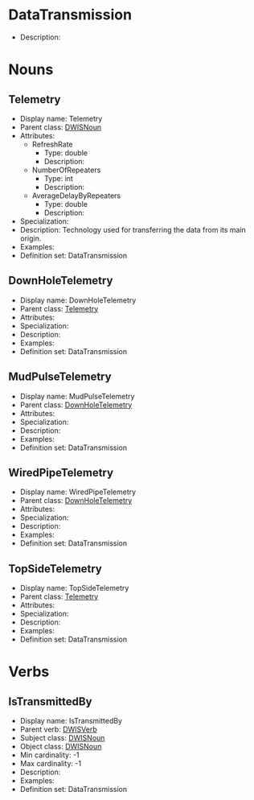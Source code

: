 # DataTransmission<!-- DEFINITION SET HEADER -->
- Description: 
# Nouns
## Telemetry <!-- NOUN -->
- Display name: Telemetry
- Parent class: [DWISNoun](./DWISSemantics.md#DWISNoun)
- Attributes:
  - RefreshRate
    - Type: double
    - Description: 
  - NumberOfRepeaters
    - Type: int
    - Description: 
  - AverageDelayByRepeaters
    - Type: double
    - Description: 
- Specialization:
- Description: Technology used for transferring the data from its main origin.
- Examples:
- Definition set: DataTransmission
## DownHoleTelemetry <!-- NOUN -->
- Display name: DownHoleTelemetry
- Parent class: [Telemetry](./DataTransmission.md#Telemetry)
- Attributes:
- Specialization:
- Description: 
- Examples:
- Definition set: DataTransmission
## MudPulseTelemetry <!-- NOUN -->
- Display name: MudPulseTelemetry
- Parent class: [DownHoleTelemetry](./DataTransmission.md#DownHoleTelemetry)
- Attributes:
- Specialization:
- Description: 
- Examples:
- Definition set: DataTransmission
## WiredPipeTelemetry <!-- NOUN -->
- Display name: WiredPipeTelemetry
- Parent class: [DownHoleTelemetry](./DataTransmission.md#DownHoleTelemetry)
- Attributes:
- Specialization:
- Description: 
- Examples:
- Definition set: DataTransmission
## TopSideTelemetry <!-- NOUN -->
- Display name: TopSideTelemetry
- Parent class: [Telemetry](./DataTransmission.md#Telemetry)
- Attributes:
- Specialization:
- Description: 
- Examples:
- Definition set: DataTransmission
# Verbs
## IsTransmittedBy <!-- VERB -->
- Display name: IsTransmittedBy
- Parent verb: [DWISVerb](./DWISSemantics.md#DWISVerb)
- Subject class: [DWISNoun](./DWISSemantics.md#DWISNoun)
- Object class: [DWISNoun](./DWISSemantics.md#DWISNoun)
- Min cardinality: -1
- Max cardinality: -1
- Description: 
- Examples: 
- Definition set: DataTransmission
